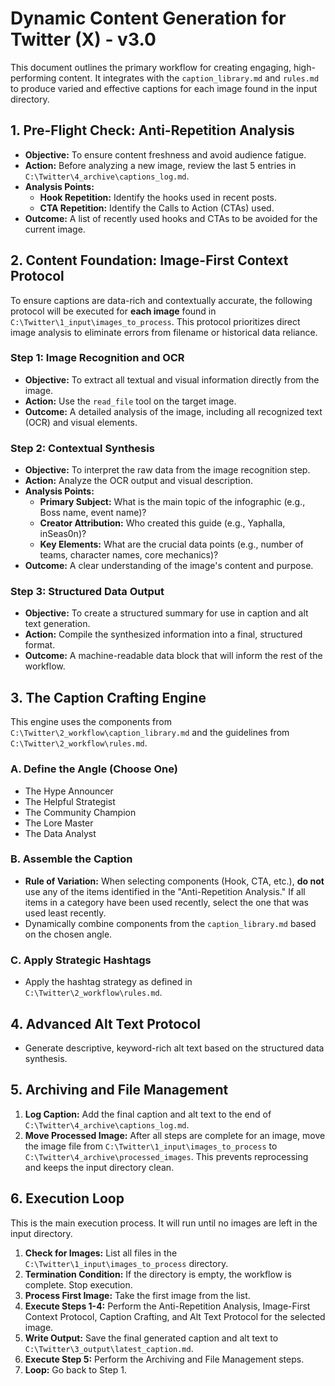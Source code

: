 # Dynamic Content Generation for Twitter (X) - v3.0

This document outlines the primary workflow for creating engaging, high-performing content. It integrates with the `caption_library.md` and `rules.md` to produce varied and effective captions for each image found in the input directory.

## 1. Pre-Flight Check: Anti-Repetition Analysis

*   **Objective:** To ensure content freshness and avoid audience fatigue.
*   **Action:** Before analyzing a new image, review the last 5 entries in `C:\Twitter\4_archive\captions_log.md`.
*   **Analysis Points:**
    *   **Hook Repetition:** Identify the hooks used in recent posts.
    *   **CTA Repetition:** Identify the Calls to Action (CTAs) used.
*   **Outcome:** A list of recently used hooks and CTAs to be avoided for the current image.

## 2. Content Foundation: Image-First Context Protocol

To ensure captions are data-rich and contextually accurate, the following protocol will be executed for **each image** found in `C:\Twitter\1_input\images_to_process`. This protocol prioritizes direct image analysis to eliminate errors from filename or historical data reliance.

### **Step 1: Image Recognition and OCR**

*   **Objective:** To extract all textual and visual information directly from the image.
*   **Action:** Use the `read_file` tool on the target image.
*   **Outcome:** A detailed analysis of the image, including all recognized text (OCR) and visual elements.

### **Step 2: Contextual Synthesis**

*   **Objective:** To interpret the raw data from the image recognition step.
*   **Action:** Analyze the OCR output and visual description.
*   **Analysis Points:**
    *   **Primary Subject:** What is the main topic of the infographic (e.g., Boss name, event name)?
    *   **Creator Attribution:** Who created this guide (e.g., Yaphalla, inSeas0n)?
    *   **Key Elements:** What are the crucial data points (e.g., number of teams, character names, core mechanics)?
*   **Outcome:** A clear understanding of the image's content and purpose.

### **Step 3: Structured Data Output**

*   **Objective:** To create a structured summary for use in caption and alt text generation.
*   **Action:** Compile the synthesized information into a final, structured format.
*   **Outcome:** A machine-readable data block that will inform the rest of the workflow.

## 3. The Caption Crafting Engine

This engine uses the components from `C:\Twitter\2_workflow\caption_library.md` and the guidelines from `C:\Twitter\2_workflow\rules.md`.

### A. Define the Angle (Choose One)

*   The Hype Announcer
*   The Helpful Strategist
*   The Community Champion
*   The Lore Master
*   The Data Analyst

### B. Assemble the Caption

*   **Rule of Variation:** When selecting components (Hook, CTA, etc.), **do not** use any of the items identified in the "Anti-Repetition Analysis." If all items in a category have been used recently, select the one that was used least recently.
*   Dynamically combine components from the `caption_library.md` based on the chosen angle.

### C. Apply Strategic Hashtags

*   Apply the hashtag strategy as defined in `C:\Twitter\2_workflow\rules.md`.

## 4. Advanced Alt Text Protocol

*   Generate descriptive, keyword-rich alt text based on the structured data synthesis.

## 5. Archiving and File Management

1.  **Log Caption:** Add the final caption and alt text to the end of `C:\Twitter\4_archive\captions_log.md`.
2.  **Move Processed Image:** After all steps are complete for an image, move the image file from `C:\Twitter\1_input\images_to_process` to `C:\Twitter\4_archive\processed_images`. This prevents reprocessing and keeps the input directory clean.

## 6. Execution Loop

This is the main execution process. It will run until no images are left in the input directory.

1.  **Check for Images:** List all files in the `C:\Twitter\1_input\images_to_process` directory.
2.  **Termination Condition:** If the directory is empty, the workflow is complete. Stop execution.
3.  **Process First Image:** Take the first image from the list.
4.  **Execute Steps 1-4:** Perform the Anti-Repetition Analysis, Image-First Context Protocol, Caption Crafting, and Alt Text Protocol for the selected image.
5.  **Write Output:** Save the final generated caption and alt text to `C:\Twitter\3_output\latest_caption.md`.
6.  **Execute Step 5:** Perform the Archiving and File Management steps.
7.  **Loop:** Go back to Step 1.
